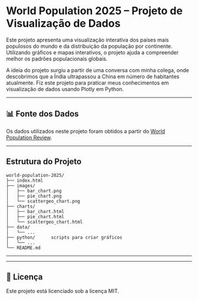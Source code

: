 # World Population 2025 – Projeto de Visualização de Dados

Este projeto apresenta uma visualização interativa dos países mais populosos do mundo e da distribuição da população por continente. Utilizando gráficos e mapas interativos, o projeto ajuda a compreender melhor os padrões populacionais globais.

A ideia do projeto surgiu a partir de uma conversa com minha colega, onde descobrimos que a Índia ultrapassou a China em número de habitantes atualmente. Fiz este projeto para praticar meus conhecimentos em visualização de dados usando Plotly em Python.

---

## 📊 Fonte dos Dados

Os dados utilizados neste projeto foram obtidos a partir do [World Population Review](https://worldpopulationreview.com/).

---


##  Estrutura do Projeto

```plaintext
world-population-2025/
├── index.html
├── images/
│   ├── bar_chart.png
│   ├── pie_chart.png
│   └── scattergeo_chart.png
├── charts/
│   ├── bar_chart.html
│   ├── pie_chart.html
│   └── scattergeo_chart.html
├── data/              
│   └── ...
├── python/      scripts para criar gráficos     
│   └── ...
└── README.md
````

---

---

## 📄 Licença

Este projeto está licenciado sob a licença MIT.